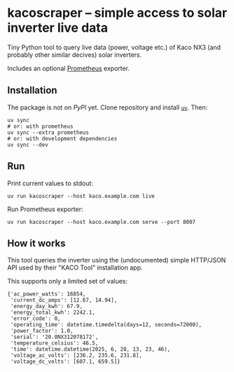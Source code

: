 # kacoscraper – simple access to solar inverter live data

Tiny Python tool to query live data (power, voltage etc.) of Kaco NX3
(and probably other similar decives) solar inverters.

Includes an optional [Prometheus](https://prometheus.io/docs/instrumenting/exporters/) exporter.

## Installation
The package is not on _PyPI_ yet. Clone repository and install [`uv`](https://docs.astral.sh/uv/). Then:
```
uv sync
# or: with prometheus
uv sync --extra prometheus
# or: with development dependencies
uv sync --dev
```
## Run
Print current values to stdout:
```
uv run kacoscraper --host kaco.example.com live 
```
Run Prometheus exporter:
```
uv run kacoscraper --host kaco.example.com serve --port 8007
```
## How it works
This tool queries the inverter using the (undocumented) simple HTTP/JSON API used by their "KACO Tool" installation app.

This supports only a limited set of values:
```
{'ac_power_watts': 16854,
 'current_dc_amps': [12.67, 14.94],
 'energy_day_kwh': 67.9,
 'energy_total_kwh': 2242.1,
 'error_code': 0,
 'operating_time': datetime.timedelta(days=12, seconds=72000),
 'power_factor': 1.0,
 'serial': '20.0NX312078172',
 'temperature_celsius': 46.5,
 'time': datetime.datetime(2025, 6, 28, 13, 23, 46),
 'voltage_ac_volts': [236.2, 235.6, 231.8],
 'voltage_dc_volts': [607.1, 659.5]}
```
